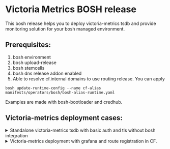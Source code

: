# Victoria Metrics BOSH release 
This bosh release helps you to deploy victoria-metrics tsdb and provide monitoring solution for your bosh managed environment.
## Prerequisites:
1. bosh environment
2. bosh upload-release 
3. bosh stemcells
4. bosh dns release addon enabled 
5. Able to resolve cf.internal domains to use routing release. You can apply 
```
bosh update-runtime-config --name cf-alias manifests/operators/bosh/bosh-alias-runtime.yaml
```

Examples are made with bosh-bootloader and credhub.

## Victoria-metrics deployment cases:
<details>
      <summary>Standalone victoria-metrics tsdb with basic auth and tls without bosh integration</summary>
               
      bosh -d victoria-metrics deploy manifests/victoria-metrics.yml \
            -o manifests/operators/enable-tls.yml \
            -v domain= \
            -v skip_ssl_verify=true \
            -o manifests/operators/singlevm.yml

* You can use [manifests/operators/gcp_ops.yaml ](https://github.com/VictoriaMetrics/victoriametrics-boshrelease/blob/master/manifests/operators/gcp_ops.yaml) as an example to adjust bosh cloud-config
* domain - wildcard domain added to tls certificate for victoria-metrics UI
      
      bosh -d victoria-metrics deploy manifests/victoria-metrics.yml \
      -o manifests/operators/gcp_ops.yaml \
      -o manifests/operators/enable-tls.yml \
      -v domain= \
      -v skip_ssl_verify=true \
      -o manifests/operators/singlevm.yml
     
Depends on your network configuration you can access victoriametrics UI on https://vm-ip-address:8428/.
- Username - admin
- Password check in credhub with
```bash 
 credhub get --name /bosh/victoria-metrics/victoria_metrics_password
```
</details>

<details>
      <summary>Victoria-metrics deployment with grafana and route registration in CF.</summary>


##### Please provide all required variables for command above.
      
* bosh_url - bosh director ip address, example 10.0.0.6
* uaa_bosh_exporter_client_id and secret - Create UAA client for bosh-exporter by applying [manifests/operators/bosh/add-bosh-exporter-uaa-clients.yml ](https://github.com/VictoriaMetrics/victoriametrics-boshrelease/blob/master/manifests/operators/bosh/add-bosh-exporter-uaa-clients.yml) to your bosh director deployment. 
      client_id - ```bosh_exporter```, secret ```bosh int vars/director-vars-store.yml --path=/uaa_bosh_exporter_client_secret --json | jq -rj .Blocks[]``` for secrets stored in vars.
* bosh_ca_cert - path to bosh CA certificate file. If bbl was used -```eval "$(bbl print-env)" && bbl director-ca-cert > root.ca```
* metrics_environment - label for your environment, ex. lab
* uaa_clients_cf_exporter_id/secret and uaa_clients_firehose_exporter_id/secret - UAA clients for cf_exporter and firehose_exporter should be created with [manifests/operators/cf/add-cf-uaa-clients.yml ](https://github.com/VictoriaMetrics/victoriametrics-boshrelease/blob/master/manifests/operators/cf/add-cf-exporter-uaa-clients.yml) ops file applied to your CF deployment. Find secrets with ```credhub find -n cf_exporter``` and ```credhub find -n firehose_exporter```
* cf_deployment_name - cloudfoundry deployment name. Example cf.
* system_domain - cloudfoundry system domain. Example sys.example.com
* nats_certificate and nats_private_key - paths to credhub. Use ```credhub find -n nats_client_cert```


      bosh -d victoria-metrics deploy manifests/victoria-metrics.yml \
            -o manifests/operators/monitor-bosh.yml \
            -v bosh_url= \
            -o manifests/operators/enable-bosh-uaa.yml \
            -o manifests/operators/configure-bosh-exporter-uaa-client-id.yml \
            -v uaa_bosh_exporter_client_id= \
            -v uaa_bosh_exporter_client_secret= \
            --var-file bosh_ca_cert= \
            -v metrics_environment=lab \
            -o manifests/operators/monitor-cf.yml \
            -v uaa_clients_cf_exporter_id=cf_exporter \
            -v uaa_clients_cf_exporter_secret= \
            -v uaa_clients_firehose_exporter_id=firehose_exporter \
            -v uaa_clients_firehose_exporter_secret= \
            -v traffic_controller_external_port=443 \
            -v skip_ssl_verify=true \
            -o manifests/ops.yaml \
            -o manifests/operators/enable-cf-loggregator-v2.yml \
            -v metron_deployment_name=cf \
            -o manifests/operators/enable-cf-route-registrar.yml \
            -v cf_deployment_name= \
            -v system_domain= \
            -v nats_certificate= \
            -v nats_private_key=


You can access grafana UI on https://grafana.system_domain
- Username - admin
- Password check in credhub with
```bash 
 credhub get --name /bosh/victoria-metrics/grafana_password
```

</details>
